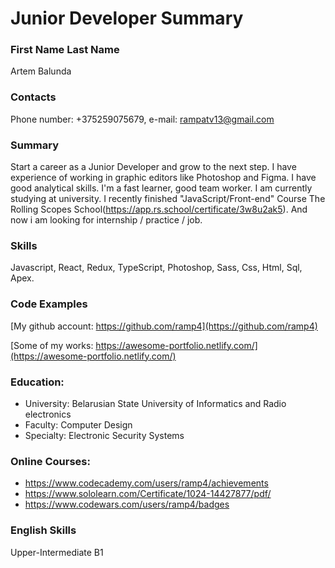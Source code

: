 # Junior Developer Summary

### First Name Last Name

Artem Balunda

### Contacts

Phone number: +375259075679, e-mail: rampatv13@gmail.com

### Summary

Start a career as a Junior Developer and grow to the next step. I have experience of working in graphic editors like Photoshop and Figma. I have good analytical skills. I'm a fast learner, good team worker. I am currently studying at university. I recently finished "JavaScript/Front-end" Course The Rolling Scopes School(https://app.rs.school/certificate/3w8u2ak5). And now i am looking for internship / practice / job.

### Skills

Javascript, React, Redux, TypeScript, Photoshop, Sass, Css, Html, Sql, Apex.

### Code Examples

[My github account: https://github.com/ramp4](https://github.com/ramp4)


[Some of my works: https://awesome-portfolio.netlify.com/](https://awesome-portfolio.netlify.com/)


### Education:

- University: Belarusian State University of Informatics and Radio electronics
- Faculty: Computer Design
- Specialty: Electronic Security Systems

### Online Courses:

- https://www.codecademy.com/users/ramp4/achievements
- https://www.sololearn.com/Certificate/1024-14427877/pdf/
- https://www.codewars.com/users/ramp4/badges

### English Skills

Upper-Intermediate B1

